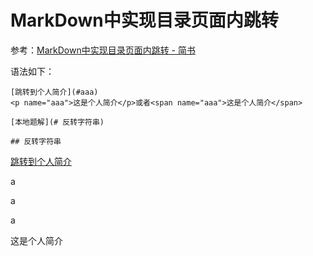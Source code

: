 

# MarkDown中实现目录页面内跳转

参考：[MarkDown中实现目录页面内跳转 - 简书](https://www.jianshu.com/p/4898c2e9a36d)

语法如下：

```
[跳转到个人简介](#aaa)
<p name="aaa">这是个人简介</p>或者<span name="aaa">这是个人简介</span>
```

```
[本地题解](# 反转字符串)

## 反转字符串
```

[跳转到个人简介](#aaa)

a

a

a

<span name="aaa">这是个人简介</span>

